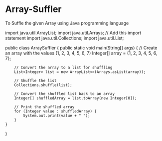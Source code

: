 # Array-Suffler
To Suffle the given Array using Java programming language

import java.util.ArrayList;
import java.util.Arrays; // Add this import statement
import java.util.Collections;
import java.util.List;

public class ArraySuffler {
    public static void main(String[] args) {
        // Create an array with the values (1, 2, 3, 4, 5, 6, 7)
        Integer[] array = {1, 2, 3, 4, 5, 6, 7};

        // Convert the array to a list for shuffling
        List<Integer> list = new ArrayList<>(Arrays.asList(array));

        // Shuffle the list
        Collections.shuffle(list);

        // Convert the shuffled list back to an array
        Integer[] shuffledArray = list.toArray(new Integer[0]);

        // Print the shuffled array
        for (Integer value : shuffledArray) {
            System.out.print(value + " ");
        }
    }
}
